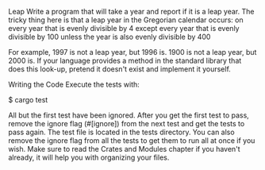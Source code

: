Leap
Write a program that will take a year and report if it is a leap year.
The tricky thing here is that a leap year in the Gregorian calendar occurs:
on every year that is evenly divisible by 4
  except every year that is evenly divisible by 100
    unless the year is also evenly divisible by 400

For example, 1997 is not a leap year, but 1996 is. 1900 is not a leap year, but 2000 is.
If your language provides a method in the standard library that does this look-up, pretend it doesn't exist and implement it yourself.

Writing the Code
Execute the tests with:

$ cargo test

All but the first test have been ignored. After you get the first test to pass, remove the ignore flag (#[ignore]) from the next test and get the tests to pass again. The test file is located in the tests directory. You can also remove the ignore flag from all the tests to get them to run all at once if you wish.
Make sure to read the Crates and Modules chapter if you haven't already, it will help you with organizing your files.
